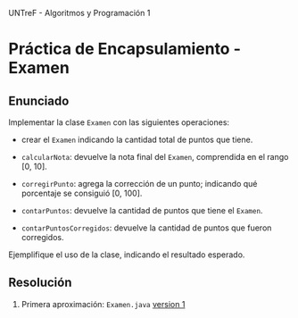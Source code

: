 UNTreF - Algoritmos y Programación 1

# Práctica de Encapsulamiento - Examen

## Enunciado

Implementar la clase `Examen` con las siguientes operaciones:

* crear el `Examen` indicando la cantidad total de puntos que tiene.
	
* `calcularNota`: devuelve la nota final del `Examen`, comprendida en el rango [0, 10].

* `corregirPunto`: agrega la corrección de un punto; indicando qué porcentaje se consiguió [0, 100].
	
* `contarPuntos`: devuelve la cantidad de puntos que tiene el `Examen`.

* `contarPuntosCorregidos`: devuelve la cantidad de puntos que fueron corregidos.

Ejemplifique el uso de la clase, indicando el resultado esperado.

## Resolución

1. Primera aproximación: `Examen.java` [version 1][version1]

[version1]:../version1/src/Examen.java